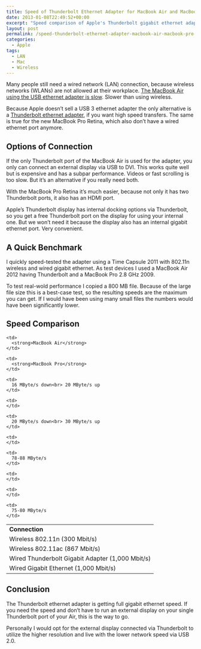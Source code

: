 ```yaml
---
title: Speed of Thunderbolt Ethernet Adapter for MacBook Air and MacBook Pro Retina
date: 2013-01-08T22:49:52+00:00
excerpt: "Speed comparison of Apple's Thunderbolt gigabit ethernet adapter vs. wired gigabit ethernet and wireless ethernet."
layout: post
permalink: /speed-thunderbolt-ethernet-adapter-macbook-air-macbook-pro-retina
categories:
  - Apple
tags:
  - LAN
  - Mac
  - Wireless
---
```

Many people still need a wired network (LAN) connection, because wireless networks (WLANs) are not allowed at their workplace. [The MacBook Air using the USB ethernet adapter is slow](https://michaelnordmeyer.com/speed-macbook-air-usb-ethernet-adapter). Slower than using wireless.

Because Apple doesn’t sell a USB 3 ethernet adapter the only alternative is a [Thunderbolt ethernet adapter](http://www.apple.com/shop/product/MD463LL/A/thunderbolt-to-gigabit-ethernet-adapter), if you want high speed transfers. The same is true for the new MacBook Pro Retina, which also don’t have a wired ethernet port anymore.

## Options of Connection

If the only Thunderbolt port of the MacBook Air is used for the adapter, you only can connect an external display via USB to DVI. This works quite well but is expensive and has a subpar performance. Videos or fast scrolling is too slow. But it’s an alternative if you really need both.

With the MacBook Pro Retina it’s much easier, because not only it has two Thunderbolt ports, it also has an HDMI port.

Apple’s Thunderbolt display has internal docking options via Thunderbolt, so you get a free Thunderbolt port on the display for using your internal one. But we won’t need it because the display also has an internal gigabit ethernet port. Very convenient.

## A Quick Benchmark

I quickly speed-tested the adapter using a Time Capsule 2011 with 802.11n wireless and wired gigabit ethernet. As test devices I used a MacBook Air 2012 having Thunderbolt and a MacBook Pro 2.8 GHz 2009.

To test real-wold performance I copied a 800 MB file. Because of the large file size this is a best-case test, so the resulting speeds are the maximum you can get. If I would have been using many small files the numbers would have been significantly lower.

## Speed Comparison

<table>
  <tr>
    <td>
      <strong>Connection</strong>
    </td>
    
    <td>
      <strong>MacBook Air</strong>
    </td>
    
    <td>
      <strong>MacBook Pro</strong>
    </td>
  </tr>
  
  <tr>
    <td>
      Wireless 802.11n (300 Mbit/s)
    </td>
    
    <td>
      16 MByte/s down<br> 20 MByte/s up
    </td>
    
    <td>
    </td>
  </tr>
  
  <tr>
    <td>
      Wireless 802.11ac (867 Mbit/s)
    </td>
    
    <td>
      20 MByte/s down<br> 30 MByte/s up
    </td>
    
    <td>
    </td>
  </tr>
  
  <tr>
    <td>
      Wired Thunderbolt Gigabit Adapter (1,000 Mbit/s)
    </td>
    
    <td>
      78-88 MByte/s
    </td>
    
    <td>
    </td>
  </tr>
  
  <tr>
    <td>
      Wired Gigabit Ethernet (1,000 Mbit/s)
    </td>
    
    <td>
    </td>
    
    <td>
      75-80 MByte/s
    </td>
  </tr>
</table>

## Conclusion

The Thunderbolt ethernet adapter is getting full gigabit ethernet speed. If you need the speed and don’t have to run an external display on your single Thunderbolt port of your Air, this is the way to go.

Personally I would opt for the external display connected via Thunderbolt to utilize the higher resolution and live with the lower network speed via USB 2.0.